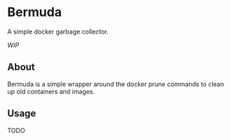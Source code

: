 # Bermuda
A simple docker garbage collector.

_WIP_
## About
Bermuda is a simple wrapper around the docker prune commands to clean up old containers and images.

## Usage
TODO